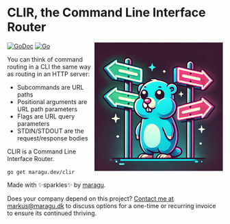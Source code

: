 # CLIR, the Command Line Interface Router

<img src="logo.jpg" alt="CLIR logo" width="300" align="right"/>

[![GoDoc](https://pkg.go.dev/badge/maragu.dev/clir)](https://pkg.go.dev/maragu.dev/clir)
[![Go](https://github.com/maragudk/clir/actions/workflows/ci.yml/badge.svg)](https://github.com/maragudk/clir/actions/workflows/ci.yml)

You can think of command routing in a CLI the same way as routing in an HTTP server:
- Subcommands are URL paths
- Positional arguments are URL path parameters
- Flags are URL query parameters
- STDIN/STDOUT are the request/response bodies

CLIR is a Command Line Interface Router.

```shell
go get maragu.dev/clir
```

Made with ✨sparkles✨ by [maragu](https://www.maragu.dev/).

Does your company depend on this project? [Contact me at markus@maragu.dk](mailto:markus@maragu.dk?Subject=Supporting%20your%20project) to discuss options for a one-time or recurring invoice to ensure its continued thriving.
